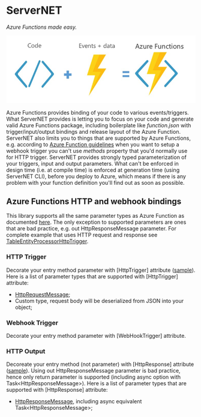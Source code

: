 # ServerNET
*Azure Functions made easy.*

![Code + Events](./docs/code%2Bevents.jpg)

Azure Functions provides binding of your code to various events/triggers. What ServerNET provides is letting you to focus on your code and generate valid Azure Functions package, including boilerplate like *function.json* with trigger/input/output bindings and release layout of the Azure Function. ServerNET also limits you to things that are supported by Azure Functions, e.g. according to [Azure Function guidelines](https://docs.microsoft.com/en-us/azure/azure-functions/functions-bindings-http-webhook#httptrigger) when you want to setup a webhook trigger you can't use *methods* property that you'd normally use for HTTP trigger. ServerNET provides strongly typed parameterization of your triggers, input and output parameters. What can't be enforced in design time (i.e. at compile time) is enforced at generation time (using ServerNET CLI), before you deploy to Azure, which means if there is any problem with your function definition you'll find out as soon as possible.

## Azure Functions HTTP and webhook bindings

This library supports all the same parameter types as Azure Function as documented [here](https://docs.microsoft.com/en-us/azure/azure-functions/functions-bindings-http-webhook). The only exception to supported parameters are ones that are bad practice, e.g. out HttpResponseMessage parameter. For complete example that uses HTTP request and response see [TableEntityProcessorHttpTrigger](./samples/MultiTriggerSample/Trigger/TableEntityProcessorHttpTrigger.cs).

### HTTP Trigger

Decorate your entry method parameter with [HttpTrigger] attribute ([sample](./samples/MultiTriggerSample/Trigger/TableEntityProcessorHttpTrigger.cs)). Here is a list of parameter types that are supported with [HttpTrigger] attribute:
* [HttpRequestMessage](https://msdn.microsoft.com/en-us/library/system.net.http.httprequestmessage(v=vs.118).aspx);
* Custom type, request body will be deserialized from JSON into your object;

### Webhook Trigger

Decorate your entry method parameter with [WebHookTrigger] attribute.

### HTTP Output

Decoreate your entry method (not parameter) with [HttpResponse] attribute ([sample](./samples/MultiTriggerSample/Trigger/TableEntityProcessorHttpTrigger.cs)). Using out HttpResponseMessage parameter is bad practice, hence only return parameter is supported (including async option with Task\<HttpResponseMessage\>). Here is a list of parameter types that are supported with [HttpResponse] attribute:
* [HttpResponseMessage](https://msdn.microsoft.com/en-us/library/system.net.http.httpresponsemessage(v=vs.118).aspx), including async equivalent Task\<HttpResponseMessage\>;